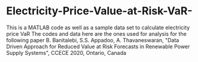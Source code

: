 # Electricity-Price-Value-at-Risk-VaR-
This is a MATLAB code as well as a sample data set to calculate electricity price VaR
The codes and data here are the ones used for analysis for the following paper
B. Banitalebi, S.S. Appadoo, A. Thavaneswaran, "Data Driven Approach for Reduced Value at Risk
Forecasts in Renewable Power Supply Systems", CCECE 2020, Ontario, Canada
